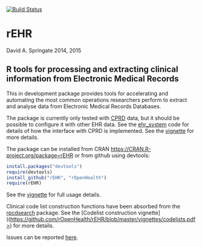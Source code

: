 [![Build Status](https://travis-ci.org/rOpenHealth/rEHR.png?branch=master)](<https://travis-ci.org/rOpenHealth/rEHR>)

rEHR
=====

David A. Springate 2014, 2015

R tools for processing and extracting clinical information from Electronic Medical Records
-----------------------------------------------------------------------------

This in development package provides tools for accelerating and automating the most common operations researchers perform to extract and analyse data from Electronic Medical Records Databases.  

The package is currently only tested with [CPRD](www.cprd.com) data, but it should be possible to configure it with other EHR data.  See the [ehr_system](https://github.com/rOpenHealth/rEHR/blob/master/R/ehr_system.R) code for details of how the interface with CPRD is implemented. See the [vignette](https://github.com/rOpenHealth/rEHR/blob/master/vignettes/introduction-to-rehr.pdf) for more details.

The package can be installed from CRAN <https://CRAN.R-project.org/package=rEHR> or from github using devtools:

```R
install.packages("devtools")
require(devtools)
install_github("rEHR", "rOpenHealth")
require(rEHR)
```

See the [vignette](<https://github.com/rOpenHealth/rEHR/blob/master/vignettes/introduction-to-rehr.pdf>) for full usage details. 

Clinical code list construction functions have been absorbed from the [rpcdsearch](<https://github.com/rOpenHealth/rpcdsearch>) package.  See the [Codelist construction vignette]((https://github.com/rOpenHealth/rEHR/blob/master/vignettes/codelists.pdf>) for more details.

Issues can be reported [here](<https://github.com/rOpenHealth/rEHR/issues>).